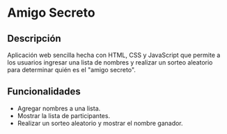 # Amigo Secreto 

## Descripción

Aplicación web sencilla hecha con HTML, CSS y JavaScript que permite a los usuarios ingresar una lista de nombres y realizar un sorteo aleatorio para determinar quién es el "amigo secreto". 

## Funcionalidades

- Agregar nombres a una lista.
- Mostrar la lista de participantes.
- Realizar un sorteo aleatorio y mostrar el nombre ganador.


